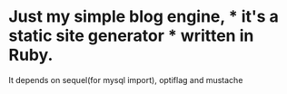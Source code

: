# Just my simple blog engine, * it's a static site generator * written in Ruby.
It depends on sequel(for mysql import), optiflag and mustache